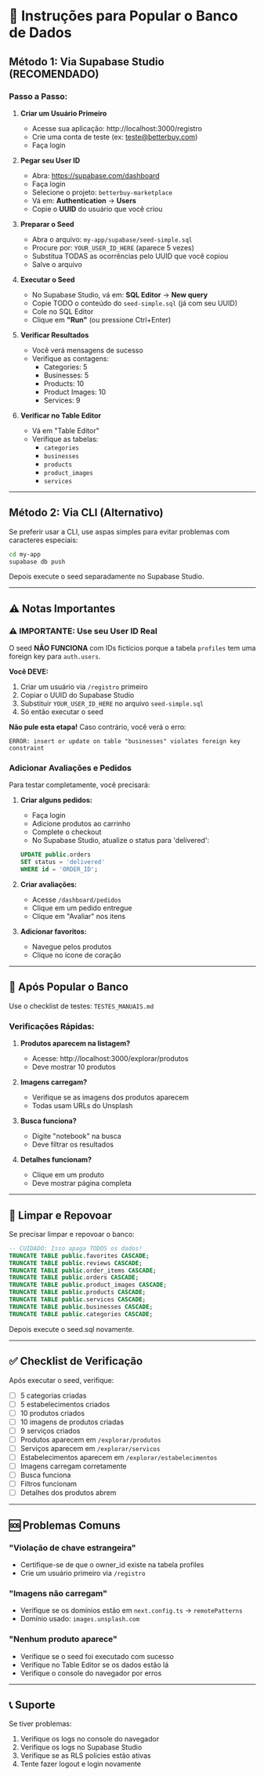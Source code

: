 # 🌱 Instruções para Popular o Banco de Dados

## Método 1: Via Supabase Studio (RECOMENDADO)

### Passo a Passo:

1. **Criar um Usuário Primeiro**
   - Acesse sua aplicação: http://localhost:3000/registro
   - Crie uma conta de teste (ex: teste@betterbuy.com)
   - Faça login

2. **Pegar seu User ID**
   - Abra: https://supabase.com/dashboard
   - Faça login
   - Selecione o projeto: `betterbuy-marketplace`
   - Vá em: **Authentication** → **Users**
   - Copie o **UUID** do usuário que você criou

3. **Preparar o Seed**
   - Abra o arquivo: `my-app/supabase/seed-simple.sql`
   - Procure por: `YOUR_USER_ID_HERE` (aparece 5 vezes)
   - Substitua TODAS as ocorrências pelo UUID que você copiou
   - Salve o arquivo

4. **Executar o Seed**
   - No Supabase Studio, vá em: **SQL Editor** → **New query**
   - Copie TODO o conteúdo do `seed-simple.sql` (já com seu UUID)
   - Cole no SQL Editor
   - Clique em **"Run"** (ou pressione Ctrl+Enter)

4. **Verificar Resultados**
   - Você verá mensagens de sucesso
   - Verifique as contagens:
     - Categories: 5
     - Businesses: 5
     - Products: 10
     - Product Images: 10
     - Services: 9

5. **Verificar no Table Editor**
   - Vá em "Table Editor"
   - Verifique as tabelas:
     - `categories`
     - `businesses`
     - `products`
     - `product_images`
     - `services`

---

## Método 2: Via CLI (Alternativo)

Se preferir usar a CLI, use aspas simples para evitar problemas com caracteres especiais:

```bash
cd my-app
supabase db push
```

Depois execute o seed separadamente no Supabase Studio.

---

## ⚠️ Notas Importantes

### ⚠️ IMPORTANTE: Use seu User ID Real

O seed **NÃO FUNCIONA** com IDs fictícios porque a tabela `profiles` tem uma foreign key para `auth.users`.

**Você DEVE:**
1. Criar um usuário via `/registro` primeiro
2. Copiar o UUID do Supabase Studio
3. Substituir `YOUR_USER_ID_HERE` no arquivo `seed-simple.sql`
4. Só então executar o seed

**Não pule esta etapa!** Caso contrário, você verá o erro:
```
ERROR: insert or update on table "businesses" violates foreign key constraint
```

### Adicionar Avaliações e Pedidos

Para testar completamente, você precisará:

1. **Criar alguns pedidos:**
   - Faça login
   - Adicione produtos ao carrinho
   - Complete o checkout
   - No Supabase Studio, atualize o status para 'delivered':
   ```sql
   UPDATE public.orders 
   SET status = 'delivered' 
   WHERE id = 'ORDER_ID';
   ```

2. **Criar avaliações:**
   - Acesse `/dashboard/pedidos`
   - Clique em um pedido entregue
   - Clique em "Avaliar" nos itens

3. **Adicionar favoritos:**
   - Navegue pelos produtos
   - Clique no ícone de coração

---

## 🧪 Após Popular o Banco

Use o checklist de testes: `TESTES_MANUAIS.md`

### Verificações Rápidas:

1. **Produtos aparecem na listagem?**
   - Acesse: http://localhost:3000/explorar/produtos
   - Deve mostrar 10 produtos

2. **Imagens carregam?**
   - Verifique se as imagens dos produtos aparecem
   - Todas usam URLs do Unsplash

3. **Busca funciona?**
   - Digite "notebook" na busca
   - Deve filtrar os resultados

4. **Detalhes funcionam?**
   - Clique em um produto
   - Deve mostrar página completa

---

## 🔄 Limpar e Repovoar

Se precisar limpar e repovoar o banco:

```sql
-- CUIDADO: Isso apaga TODOS os dados!
TRUNCATE TABLE public.favorites CASCADE;
TRUNCATE TABLE public.reviews CASCADE;
TRUNCATE TABLE public.order_items CASCADE;
TRUNCATE TABLE public.orders CASCADE;
TRUNCATE TABLE public.product_images CASCADE;
TRUNCATE TABLE public.products CASCADE;
TRUNCATE TABLE public.services CASCADE;
TRUNCATE TABLE public.businesses CASCADE;
TRUNCATE TABLE public.categories CASCADE;
```

Depois execute o seed.sql novamente.

---

## ✅ Checklist de Verificação

Após executar o seed, verifique:

- [ ] 5 categorias criadas
- [ ] 5 estabelecimentos criados
- [ ] 10 produtos criados
- [ ] 10 imagens de produtos criadas
- [ ] 9 serviços criados
- [ ] Produtos aparecem em `/explorar/produtos`
- [ ] Serviços aparecem em `/explorar/servicos`
- [ ] Estabelecimentos aparecem em `/explorar/estabelecimentos`
- [ ] Imagens carregam corretamente
- [ ] Busca funciona
- [ ] Filtros funcionam
- [ ] Detalhes dos produtos abrem

---

## 🆘 Problemas Comuns

### "Violação de chave estrangeira"
- Certifique-se de que o owner_id existe na tabela profiles
- Crie um usuário primeiro via `/registro`

### "Imagens não carregam"
- Verifique se os domínios estão em `next.config.ts` → `remotePatterns`
- Domínio usado: `images.unsplash.com`

### "Nenhum produto aparece"
- Verifique se o seed foi executado com sucesso
- Verifique no Table Editor se os dados estão lá
- Verifique o console do navegador por erros

---

## 📞 Suporte

Se tiver problemas:
1. Verifique os logs no console do navegador
2. Verifique os logs no Supabase Studio
3. Verifique se as RLS policies estão ativas
4. Tente fazer logout e login novamente
